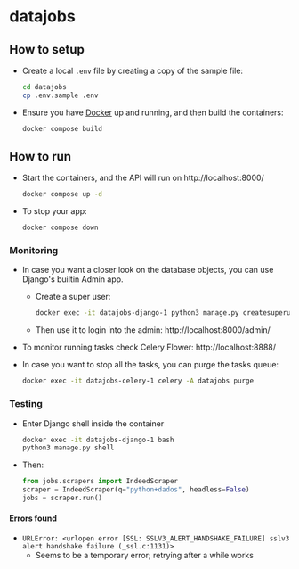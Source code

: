 # datajobs


## How to setup


* Create a local `.env` file by creating a copy of the sample file:

    ```bash
    cd datajobs
    cp .env.sample .env
    ```

* Ensure you have [Docker](https://docs.docker.com/engine/) up and running, and then build the containers: 

    ```bash
    docker compose build
    ```


## How to run

* Start the containers, and the API will run on http://localhost:8000/

    ```bash
    docker compose up -d
    ```

* To stop your app:

    ```bash
    docker compose down
    ```


### Monitoring

* In case you want a closer look on the database objects, you can use Django's builtin Admin app.

    * Create a super user:

        ```bash
        docker exec -it datajobs-django-1 python3 manage.py createsuperuser
        ```
        
    * Then use it to login into the admin: http://localhost:8000/admin/


* To monitor running tasks check Celery Flower: http://localhost:8888/

* In case you want to stop all the tasks, you can purge the tasks queue:

    ```bash
    docker exec -it datajobs-celery-1 celery -A datajobs purge
    ```


### Testing

* Enter Django shell inside the container

    ```bash
    docker exec -it datajobs-django-1 bash
    python3 manage.py shell
    ```

* Then: 

    ```python
    from jobs.scrapers import IndeedScraper
    scraper = IndeedScraper(q="python+dados", headless=False)
    jobs = scraper.run()
    ```



#### Errors found

* `URLError: <urlopen error [SSL: SSLV3_ALERT_HANDSHAKE_FAILURE] sslv3 alert handshake failure (_ssl.c:1131)>`
    * Seems to be a temporary error; retrying after a while works